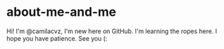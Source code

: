# about-me-and-me
Hi! I'm @camilacvz, I'm new here on GitHub. I'm learning the ropes here.  I hope you have patience. See you (:
